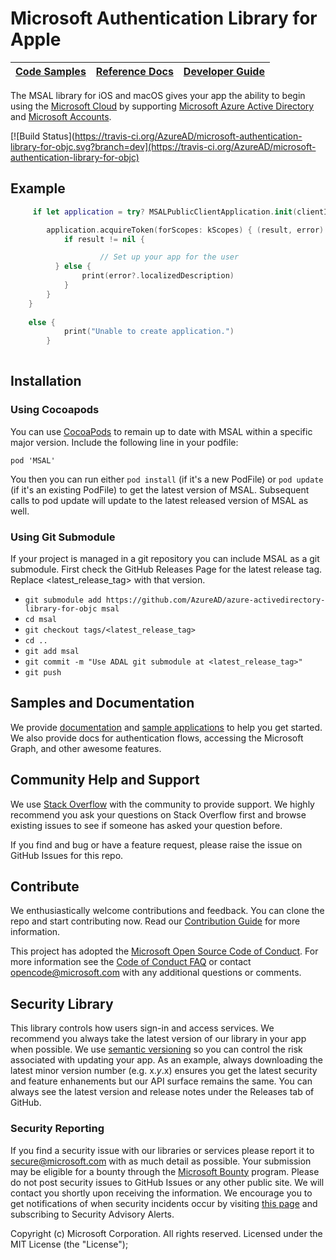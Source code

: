 Microsoft Authentication Library for Apple
=====================================

| [Code Samples](https://github.com/azure-samples?utf8=✓&q=active-directory-ios) | [Reference Docs](http://cocoadocs.org/docsets/MSAL/) | [Developer Guide](https://aka.ms/aaddev)
| --- | --- | --- |


The MSAL library for iOS and macOS gives your app the ability to begin using the [Microsoft Cloud](https://cloud.microsoft.com) by supporting [Microsoft Azure Active Directory](https://azure.microsoft.com/en-us/services/active-directory/) and [Microsoft Accounts](https://account.microsoft.com).

[![Build Status](https://travis-ci.org/AzureAD/microsoft-authentication-library-for-objc.svg?branch=dev](https://travis-ci.org/AzureAD/microsoft-authentication-library-for-objc)

## Example

```swift
     if let application = try? MSALPublicClientApplication.init(clientId: kClientID, authority: kAuthority) {

        application.acquireToken(forScopes: kScopes) { (result, error) in
            if result != nil {

                    // Set up your app for the user
          } else {
                print(error?.localizedDescription)
            }
        }
    }
        
    else {
            print("Unable to create application.")
        }
        
```

## Installation

### Using Cocoapods

You can use [CocoaPods](https://cocoapods.org) to remain up to date with MSAL within a specific major version. Include the following line in your podfile:

`pod 'MSAL'`

You then you can run either `pod install` (if it's a new PodFile) or `pod update` (if it's an existing PodFile) to get the latest version of MSAL. Subsequent calls to pod update will update to the latest released version of MSAL as well.

### Using Git Submodule

If your project is managed in a git repository you can include MSAL as a git submodule. First check the GitHub Releases Page for the latest release tag. Replace <latest_release_tag> with that version.

* `git submodule add https://github.com/AzureAD/azure-activedirectory-library-for-objc msal`
* `cd msal`
* `git checkout tags/<latest_release_tag>`
* `cd ..`
* `git add msal`
* `git commit -m "Use ADAL git submodule at <latest_release_tag>"`
* `git push`

## Samples and Documentation

We provide [documentation](https://docs.microsoft.com/en-us/azure/active-directory/develop/active-directory-developers-guide) and [sample applications](https://github.com/Azure-Samples) to help you get started. We also provide docs for authentication flows, accessing the Microsoft Graph, and other awesome features. 

## Community Help and Support

We use [Stack Overflow](http://stackoverflow.com/questions/tagged/msal) with the community to provide support. We highly recommend you ask your questions on Stack Overflow first and browse existing issues to see if someone has asked your question before. 

If you find and bug or have a feature request, please raise the issue on GitHub Issues for this repo.

## Contribute

We enthusiastically welcome contributions and feedback. You can clone the repo and start contributing now. Read our [Contribution Guide](Contributing.md) for more information.

This project has adopted the [Microsoft Open Source Code of Conduct](https://opensource.microsoft.com/codeofconduct/). For more information see the [Code of Conduct FAQ](https://opensource.microsoft.com/codeofconduct/faq/) or contact [opencode@microsoft.com](mailto:opencode@microsoft.com) with any additional questions or comments.

## Security Library

This library controls how users sign-in and access services. We recommend you always take the latest version of our library in your app when possible. We use [semantic versioning](http://semver.org) so you can control the risk associated with updating your app. As an example, always downloading the latest minor version number (e.g. x.*y*.x) ensures you get the latest security and feature enhanements but our API surface remains the same. You can always see the latest version and release notes under the Releases tab of GitHub.

### Security Reporting

If you find a security issue with our libraries or services please report it to [secure@microsoft.com](mailto:secure@microsoft.com) with as much detail as possible. Your submission may be eligible for a bounty through the [Microsoft Bounty](http://aka.ms/bugbounty) program. Please do not post security issues to GitHub Issues or any other public site. We will contact you shortly upon receiving the information. We encourage you to get notifications of when security incidents occur by visiting [this page](https://technet.microsoft.com/en-us/security/dd252948) and subscribing to Security Advisory Alerts.


Copyright (c) Microsoft Corporation.  All rights reserved. Licensed under the MIT License (the "License");
